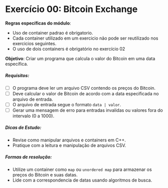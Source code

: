 # Exercício 00: Bitcoin Exchange

**Regras específicas do módulo**:
* Uso de container padrao é obrigatorio.
* Cada container utilizado em um exercicio não pode ser reutilizado nos exercicios seguintes.
* O uso de dois containers é obrigatório no exercício 02

**Objetivo**: Criar um programa que calcula o valor do Bitcoin em uma data específica.

##### Requisitos:
- [ ] O programa deve ler um arquivo CSV contendo os preços do Bitcoin.
- [ ] Deve calcular o valor de Bitcoin de acordo com a data especificada no arquivo de entrada.
- [ ] O arquivo de entrada segue o formato `data | valor`.
- [ ] Gerar uma mensagem de erro para entradas invalidas ou valores fora do intervalo (0 a 1000).

##### Dicas de Estudo:
* Revise como manipular arquivos e containers em C++.
* Pratique com a leitura e manipulação de arquivos CSV.

##### Formas de resolução:
* Utilize um container como `map` ou `unordered map` para armazenar os preços do Bitcoin e suas datas.
* Lide com a correspondencia de datas usando algoritmos de busca.
